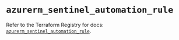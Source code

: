 # `azurerm_sentinel_automation_rule`

Refer to the Terraform Registry for docs: [`azurerm_sentinel_automation_rule`](https://registry.terraform.io/providers/hashicorp/azurerm/4.27.0/docs/resources/sentinel_automation_rule).
